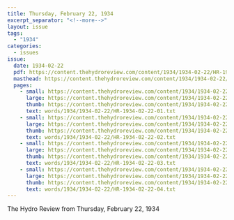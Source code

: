```yaml
---
title: Thursday, February 22, 1934
excerpt_separator: "<!--more-->"
layout: issue
tags:
  - "1934"
categories:
  - issues
issue:
  date: 1934-02-22
  pdf: https://content.thehydroreview.com/content/1934/1934-02-22/HR-1934-02-22.pdf
  masthead: https://content.thehydroreview.com/content/1934/1934-02-22/masthead/HR-1934-02-22.jpg
  pages:
    - small: https://content.thehydroreview.com/content/1934/1934-02-22/small/HR-1934-02-22-01.jpg
      large: https://content.thehydroreview.com/content/1934/1934-02-22/large/HR-1934-02-22-01.jpg
      thumb: https://content.thehydroreview.com/content/1934/1934-02-22/thumbnails/HR-1934-02-22-01.jpg
      text: words/1934/1934-02-22/HR-1934-02-22-01.txt
    - small: https://content.thehydroreview.com/content/1934/1934-02-22/small/HR-1934-02-22-02.jpg
      large: https://content.thehydroreview.com/content/1934/1934-02-22/large/HR-1934-02-22-02.jpg
      thumb: https://content.thehydroreview.com/content/1934/1934-02-22/thumbnails/HR-1934-02-22-02.jpg
      text: words/1934/1934-02-22/HR-1934-02-22-02.txt
    - small: https://content.thehydroreview.com/content/1934/1934-02-22/small/HR-1934-02-22-03.jpg
      large: https://content.thehydroreview.com/content/1934/1934-02-22/large/HR-1934-02-22-03.jpg
      thumb: https://content.thehydroreview.com/content/1934/1934-02-22/thumbnails/HR-1934-02-22-03.jpg
      text: words/1934/1934-02-22/HR-1934-02-22-03.txt
    - small: https://content.thehydroreview.com/content/1934/1934-02-22/small/HR-1934-02-22-04.jpg
      large: https://content.thehydroreview.com/content/1934/1934-02-22/large/HR-1934-02-22-04.jpg
      thumb: https://content.thehydroreview.com/content/1934/1934-02-22/thumbnails/HR-1934-02-22-04.jpg
      text: words/1934/1934-02-22/HR-1934-02-22-04.txt
---
```


The Hydro Review from Thursday, February 22, 1934

<!--more-->

